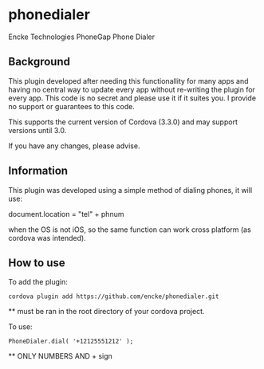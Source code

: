 phonedialer
===========

Encke Technologies PhoneGap Phone Dialer

Background
--------------------------------------------------

This plugin developed after needing this functionallity for many apps and having no central way to update every app without re-writing the plugin for every app. This code is no secret and please use it if it suites you. I provide no support or guarantees to this code.

This supports the current version of Cordova (3.3.0) and may support versions until 3.0.

If you have any changes, please advise.

Information
--------------------------------------------------
This plugin was developed using a simple method of dialing phones, it will use:

document.location = "tel" + phnum

when the OS is not iOS, so the same function can work cross platform (as cordova was intended).

How to use
--------------------------------------------------
To add the plugin:

	cordova plugin add https://github.com/encke/phonedialer.git
	
** must be ran in the root directory of your cordova project.

To use:

	PhoneDialer.dial( '+12125551212' );
	
** ONLY NUMBERS AND + sign
